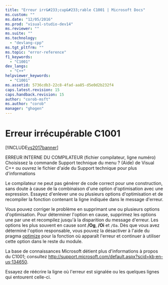 ```yaml
---
title: "Erreur irr&#233;cup&#233;rable C1001 | Microsoft Docs"
ms.custom: ""
ms.date: "12/05/2016"
ms.prod: "visual-studio-dev14"
ms.reviewer: ""
ms.suite: ""
ms.technology: 
  - "devlang-cpp"
ms.tgt_pltfrm: ""
ms.topic: "error-reference"
f1_keywords: 
  - "C1001"
dev_langs: 
  - "C++"
helpviewer_keywords: 
  - "C1001"
ms.assetid: 5736cdb3-22c8-4fad-aa85-d5e0d2b232f4
caps.latest.revision: 15
caps.handback.revision: 15
author: "corob-msft"
ms.author: "corob"
manager: "ghogen"
---
```

# Erreur irr&#233;cup&#233;rable C1001
[!INCLUDE[vs2017banner](../../assembler/inline/includes/vs2017banner.md)]

ERREUR INTERNE DU COMPILATEUR \(fichier compilateur, ligne numéro\) Choisissez la commande Support technique du menu ? \(Aide\) de Visual C\+\+ ou ouvrez le fichier d'aide du Support technique pour plus d'informations  
  
 Le compilateur ne peut pas générer de code correct pour une construction, sans doute à cause de la combinaison d'une option d'optimisation avec une expression.  Essayez d'enlever une ou plusieurs options d'optimisation et de recompiler la fonction contenant la ligne indiquée dans le message d'erreur.  
  
 Vous pouvez corriger le problème en supprimant une ou plusieurs options d'optimisation.  Pour déterminer l'option en cause, supprimez les options une par une et recompilez jusqu'à la disparition du message d'erreur.  Les options les plus souvent en cause sont **\/Og**, **\/Oi** et `/Oa`.  Dès que vous avez déterminé l'option responsable, vous pouvez la désactiver à l'aide du pragma [optimize](../../preprocessor/optimize.md) pour la fonction où apparaît l'erreur et continuer à utiliser cette option dans le reste du module.  
  
 La base de connaissances Microsoft détient plus d'informations à propos du C1001; consultez [http:\/\/support.microsoft.com\/default.aspx?scid\=kb;en\-us;134650](http://support.microsoft.com/default.aspx?scid=kb;en-us;134650).  
  
 Essayez de réécrire la ligne où l'erreur est signalée ou les quelques lignes qui entourent celle\-ci.